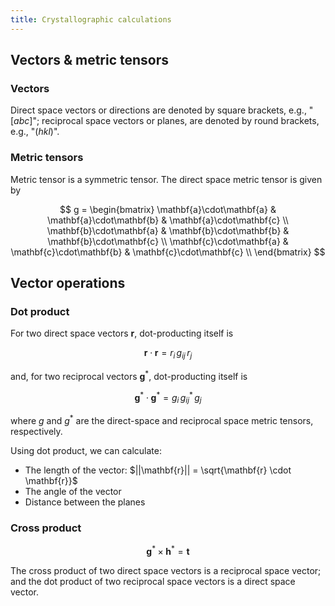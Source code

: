 ```yaml
---
title: Crystallographic calculations
---
```




## Vectors & metric tensors

### Vectors

Direct space vectors or directions are denoted by square brackets, e.g., "$[abc]$"; reciprocal space vectors or planes, are denoted by round brackets, e.g., "$(hkl)$".

### Metric tensors

Metric tensor is a symmetric tensor. The direct space metric tensor is given by

$$
g = \begin{bmatrix}
\mathbf{a}\cdot\mathbf{a} & \mathbf{a}\cdot\mathbf{b} & \mathbf{a}\cdot\mathbf{c} \\
\mathbf{b}\cdot\mathbf{a} & \mathbf{b}\cdot\mathbf{b} & \mathbf{b}\cdot\mathbf{c} \\
\mathbf{c}\cdot\mathbf{a} & \mathbf{c}\cdot\mathbf{b} & \mathbf{c}\cdot\mathbf{c} \\
\end{bmatrix}
$$




## Vector operations

### Dot product

For two direct space vectors $\mathbf{r}$, dot-producting itself is

$$
\mathbf{r} \cdot \mathbf{r} = r_i \, g_{ij} \, r_j
$$

and, for two reciprocal vectors $\mathbf{g}^*$, dot-producting itself is

$$
\mathbf{g}^* \cdot \mathbf{g}^* = g_i \, g^*_{ij} \, g_j
$$

where $g$ and $g^*$ are the direct-space and reciprocal space metric tensors, respectively.

Using dot product, we can calculate:

- The length of the vector: $||\mathbf{r}|| = \sqrt{\mathbf{r} \cdot \mathbf{r}}$
- The angle of the vector
- Distance between the planes

### Cross product

$$
\mathbf{g}^* \times \mathbf{h}^* = \mathbf{t}
$$

The cross product of two direct space vectors is a reciprocal space vector; and the dot product of two reciprocal space vectors is a direct space vector.
